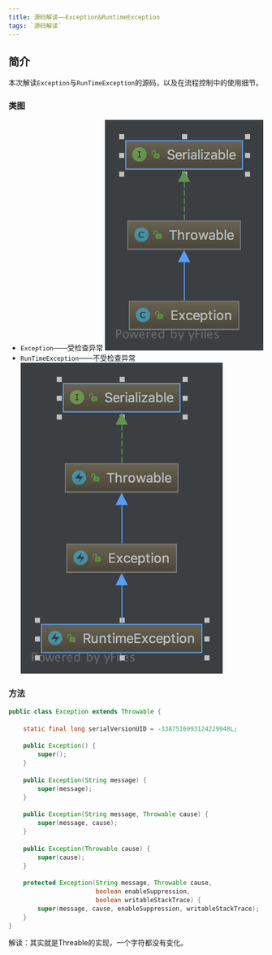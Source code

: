 ```yaml
---
title: 源码解读——Exception&RuntimeException
tags: `源码解读`
---
```


## 简介
本次解读`Exception`与`RunTimeException`的源码，以及在流程控制中的使用细节。

### 类图
- `Exception`——受检查异常
![Exception](https://raw.githubusercontent.com/a347807131/blog/master/ms/uml/Exception.png)
- `RunTimeException`——不受检查异常
![Exception](https://raw.githubusercontent.com/a347807131/blog/master/ms/uml/RunTimeException.png)


### 方法
```java
public class Exception extends Throwable {

    static final long serialVersionUID = -3387516993124229948L;

    public Exception() {
        super();
    }

    public Exception(String message) {
        super(message);
    }

    public Exception(String message, Throwable cause) {
        super(message, cause);
    }

    public Exception(Throwable cause) {
        super(cause);
    }

    protected Exception(String message, Throwable cause,
                        boolean enableSuppression,
                        boolean writableStackTrace) {
        super(message, cause, enableSuppression, writableStackTrace);
    }
}
```
解读：其实就是Threable的实现，一个字符都没有变化。